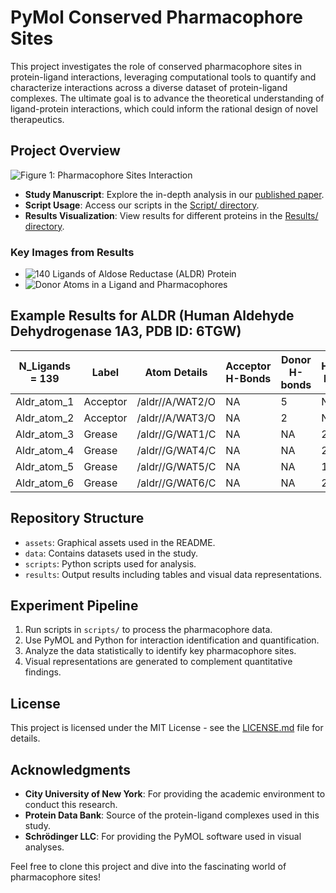 # PyMol Conserved Pharmacophore Sites

This project investigates the role of conserved pharmacophore sites in protein-ligand interactions, leveraging computational tools to quantify and characterize interactions across a diverse dataset of protein-ligand complexes. The ultimate goal is to advance the theoretical understanding of ligand-protein interactions, which could inform the rational design of novel therapeutics.

## Project Overview

![Figure 1: Pharmacophore Sites Interaction](https://github.com/mmottaqii/PyMol_conserved_pharmacophore_sites/blob/main/pictures/Picture_1.png?raw=true)

- **Study Manuscript**: Explore the in-depth analysis in our [published paper](https://github.com/mmottaqii/Docking-Identification-of-conserved-pharmacophore-sites/blob/main/paper/Bioinformatics%20final%20term%20project.pdf).
- **Script Usage**: Access our scripts in the [Script/ directory](https://github.com/mmottaqii/PyMol_conserved_pharmacophore_sites/tree/main/Script).
- **Results Visualization**: View results for different proteins in the [Results/ directory](https://github.com/mmottaqii/PyMol_conserved_pharmacophore_sites/tree/main/Results).

### Key Images from Results

- ![140 Ligands of Aldose Reductase (ALDR) Protein](https://github.com/mmottaqii/PyMol_conserved_pharmacophore_sites/blob/main/pictures/Picture_2.png?raw=true)
- ![Donor Atoms in a Ligand and Pharmacophores](https://github.com/mmottaqii/PyMol_conserved_pharmacophore_sites/blob/main/pictures/Picture_4.png?raw=true)

## Example Results for ALDR (Human Aldehyde Dehydrogenase 1A3, PDB ID: 6TGW)

| N_Ligands = 139 | Label   | Atom Details     | Acceptor H-Bonds | Donor H-bonds | Hydrophobic Interactions |
|-----------------|---------|------------------|------------------|---------------|--------------------------|
| Aldr_atom_1     | Acceptor| /aldr//A/WAT2/O  | NA               | 5             | NA                       |
| Aldr_atom_2     | Acceptor| /aldr//A/WAT3/O  | NA               | 2             | NA                       |
| Aldr_atom_3     | Grease  | /aldr//G/WAT1/C  | NA               | NA            | 266                      |
| Aldr_atom_4     | Grease  | /aldr//G/WAT4/C  | NA               | NA            | 293                      |
| Aldr_atom_5     | Grease  | /aldr//G/WAT5/C  | NA               | NA            | 122                      |
| Aldr_atom_6     | Grease  | /aldr//G/WAT6/C  | NA               | NA            | 259                      |

## Repository Structure

- `assets`: Graphical assets used in the README.
- `data`: Contains datasets used in the study.
- `scripts`: Python scripts used for analysis.
- `results`: Output results including tables and visual data representations.

## Experiment Pipeline

1. Run scripts in `scripts/` to process the pharmacophore data.
2. Use PyMOL and Python for interaction identification and quantification.
3. Analyze the data statistically to identify key pharmacophore sites.
4. Visual representations are generated to complement quantitative findings.

## License

This project is licensed under the MIT License - see the [LICENSE.md](https://github.com/mmottaqii/PyMol_conserved_pharmacophore_sites/blob/main/LICENSE) file for details.

## Acknowledgments

- **City University of New York**: For providing the academic environment to conduct this research.
- **Protein Data Bank**: Source of the protein-ligand complexes used in this study.
- **Schrödinger LLC**: For providing the PyMOL software used in visual analyses.

Feel free to clone this project and dive into the fascinating world of pharmacophore sites!
